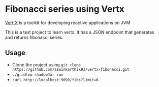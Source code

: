 # Fibonacci series using Vertx

[Vert.X](http://vertx.io/) is a toolkit for developing reactive applications on JVM

This is a test project to learn vertx. It has a JSON endpoint that generates and returns fibonacci series.

## Usage

- Clone the project using `git clone https://github.com/aswinkarthik93/vertx-fibonacci.git`
- `./gradlew shadowJar run`
- `curl http://localhost:9090/fibs?limit=6`
